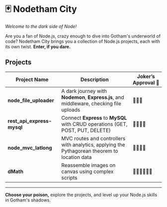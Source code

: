 # 🃏 Nodetham City  
*Welcome to the dark side of Node!*

Are you a fan of Node.js, crazy enough to dive into Gotham's underworld of code? Nodetham City brings you a collection of Node.js projects, each with its own twist. **Enter, if you dare.**

## Projects  
| Project Name              | Description                                                                                  | Joker’s Approval 🤡 |
|---------------------------|----------------------------------------------------------------------------------------------|----------------------|
| **node_file_uploader**    | A dark journey with **Nodemon**, **Express.js**, and middleware, checking file uploads       | 🤡🤡🤡                 |
| **rest_api_express-mysql**| Connect **Express** to **MySQL** with CRUD operations (GET, POST, PUT, DELETE)               | 🤡🤡🤡🤡                |
| **node_mvc_latlong**      | MVC routes and controllers with analytics, applying the Pythagorean theorem to location data | 🤡🤡🤡🤡                |
| **dMath**                 | Reassemble images on canvas using complex scripts                 | 🤡🤡🤡🤡🤡🤡             |

---

**Choose your poison,** explore the projects, and level up your Node.js skills in Gotham's shadows.
